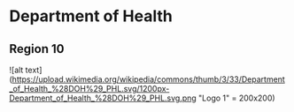 # Department of Health
## Region 10 
![alt text](https://upload.wikimedia.org/wikipedia/commons/thumb/3/33/Department_of_Health_%28DOH%29_PHL.svg/1200px-Department_of_Health_%28DOH%29_PHL.svg.png "Logo 1" = 200x200)
